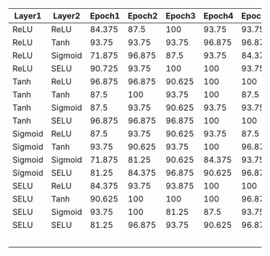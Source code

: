 | Layer1  | Layer2  | Epoch1 | Epoch2 | Epoch3 | Epoch4 | Epoch5 | Epoch6 | Epoch7 | Epoch8 | Epoch9 | Epoch10 | Mean    | StdDev |
|---------|---------|--------|--------|--------|--------|--------|--------|--------|--------|--------|---------|---------|--------|
| ReLU    | ReLU    | 84.375 | 87.5   | 100    | 93.75  | 93.75  | 100    | 100    | 96.875 | 100    | 100     | 95.625  | 5.743  |
| ReLU    | Tanh    | 93.75  | 93.75  | 93.75  | 96.875 | 96.875 | 100    | 96.875 | 96.875 | 96.875 | 100     | 96.562  | 2.305  |
| ReLU    | Sigmoid | 71.875 | 96.875 | 87.5   | 93.75  | 84.375 | 90.625 | 93.75  | 93.75  | 93.75  | 96.875  | 90.312  | 7.576  |
| ReLU    | SELU    | 90.725 | 93.75  | 100    | 100    | 93.75  | 96.875 | 100    | 96.875 | 100    | 100     | 97.187  | 3.147  |
| Tanh    | ReLU    | 96.875 | 96.875 | 90.625 | 100    | 100    | 84.375 | 100    | 100    | 93.75  | 100     | 96.25   | 5.27   |
| Tanh    | Tanh    | 87.5   | 100    | 93.75  | 100    | 87.5   | 93.75  | 96.875 | 100    | 96.875 | 96.875  | 95.312  | 4.716  |
| Tanh    | Sigmoid | 87.5   | 93.75  | 90.625 | 93.75  | 93.75  | 90.625 | 100    | 96.875 | 100    | 100     | 94.687  | 4.431  |
| Tanh    | SELU    | 96.875 | 96.875 | 96.875 | 100    | 100    | 93.75  | 100    | 93.75  | 96.875 | 100     | 97.5    | 2.465  |
| Sigmoid | ReLU    | 87.5   | 93.75  | 90.625 | 93.75  | 87.5   | 96.875 | 100    | 93.75  | 90.625 | 96.875  | 93.125  | 4.114  |
| Sigmoid | Tanh    | 93.75  | 90.625 | 93.75  | 100    | 96.875 | 90.625 | 87.5   | 93.75  | 96.875 | 90.625  | 93.437  | 3.741  |
| Sigmoid | Sigmoid | 71.875 | 81.25  | 90.625 | 84.375 | 93.75  | 87.5   | 81.25  | 96.875 | 100    | 87.5    | 87.5    | 8.333  |
| Sigmoid | SELU    | 81.25  | 84.375 | 96.875 | 90.625 | 96.875 | 96.875 | 90.625 | 100    | 96.875 | 100     | 93.4375 | 6.4968 |
| SELU    | ReLU    | 84.375 | 93.75  | 93.875 | 100    | 100    | 100    | 100    | 96.875 | 100    | 100     | 96.887  | 5.094  |
| SELU    | Tanh    | 90.625 | 100    | 100    | 100    | 96.875 | 93.75  | 96.875 | 93.75  | 93.75  | 90.625  | 95.625  | 3.475  |
| SELU    | Sigmoid | 93.75  | 100    | 81.25  | 87.5   | 93.75  | 96.875 | 93.75  | 96.875 | 96.875 | 100     | 94.065  | 5.496  |
| SELU    | SELU    | 81.25  | 96.875 | 93.75  | 90.625 | 96.875 | 90.625 | 96.875 | 100    | 100    | 100     | 94.685  | 5.598  |
|         |         |        |        |        |        |        |        |        |        |        |         |         |        |
|         |         |        |        |        |        |        |        |        |        |        |         |         |        |
|         |         |        |        |        |        |        |        |        |        |        |         |         |        |
|         |         |        |        |        |        |        |        |        |        |        |         |         |        |
|         |         |        |        |        |        |        |        |        |        |        |         |         |        |























